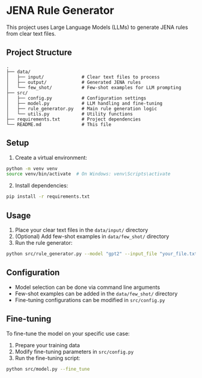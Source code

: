 # JENA Rule Generator

This project uses Large Language Models (LLMs) to generate JENA rules from clear text files.

## Project Structure

```
.
├── data/
│   ├── input/              # Clear text files to process
│   ├── output/             # Generated JENA rules
│   └── few_shot/           # Few-shot examples for LLM prompting
├── src/
│   ├── config.py           # Configuration settings
│   ├── model.py            # LLM handling and fine-tuning
│   ├── rule_generator.py   # Main rule generation logic
│   └── utils.py            # Utility functions
├── requirements.txt        # Project dependencies
└── README.md               # This file
```

## Setup

1. Create a virtual environment:
```bash
python -m venv venv
source venv/bin/activate  # On Windows: venv\Scripts\activate
```

2. Install dependencies:
```bash
pip install -r requirements.txt
```

## Usage

1. Place your clear text files in the `data/input/` directory
2. (Optional) Add few-shot examples in `data/few_shot/` directory
3. Run the rule generator:
```bash
python src/rule_generator.py --model "gpt2" --input_file "your_file.txt"
```

## Configuration

- Model selection can be done via command line arguments
- Few-shot examples can be added in the `data/few_shot/` directory
- Fine-tuning configurations can be modified in `src/config.py`

## Fine-tuning

To fine-tune the model on your specific use case:

1. Prepare your training data
2. Modify fine-tuning parameters in `src/config.py`
3. Run the fine-tuning script:
```bash
python src/model.py --fine_tune
``` 